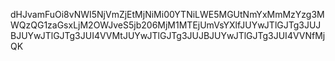 dHJvamFuOi8vNWI5NjVmZjEtMjNiMi00YTNiLWE5MGUtNmYxMmMzYzg3MWQzQG1zaGsxLjM2OWJveS5jb206MjM1MTEjUmVsYXlfJUYwJTlGJTg3JUJBJUYwJTlGJTg3JUI4VVMtJUYwJTlGJTg3JUJBJUYwJTlGJTg3JUI4VVNfMjQK